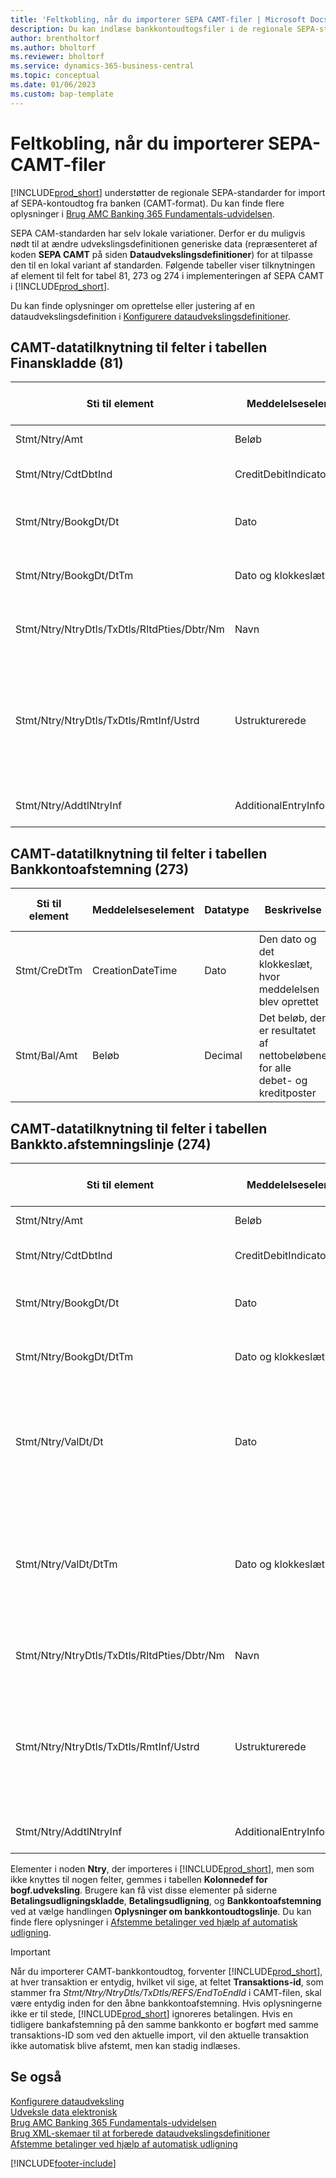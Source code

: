 ```yaml
---
title: 'Feltkobling, når du importerer SEPA CAMT-filer | Microsoft Docs'
description: Du kan indlæse bankkontoudtogsfiler i de regionale SEPA-standarder (Single Euro Payments Area) på europæiske markeder.
author: brentholtorf
ms.author: bholtorf
ms.reviewer: bholtorf
ms.service: dynamics-365-business-central
ms.topic: conceptual
ms.date: 01/06/2023
ms.custom: bap-template
---
```

# <a name="field-mapping-when-importing-sepa-camt-files"></a>Feltkobling, når du importerer SEPA-CAMT-filer

[!INCLUDE[prod_short](includes/prod_short.md)] understøtter de regionale SEPA-standarder for import af SEPA-kontoudtog fra banken (CAMT-format). Du kan finde flere oplysninger i [Brug AMC Banking 365 Fundamentals-udvidelsen](ui-extensions-amc-banking.md).  

 SEPA CAM-standarden har selv lokale variationer. Derfor er du muligvis nødt til at ændre udvekslingsdefinitionen generiske data (repræsenteret af koden **SEPA CAMT** på siden **Dataudvekslingsdefinitioner**) for at tilpasse den til en lokal variant af standarden. Følgende tabeller viser tilknytningen af element til felt for tabel 81, 273 og 274 i implementeringen af SEPA CAMT i [!INCLUDE[prod_short](includes/prod_short.md)].  

 Du kan finde oplysninger om oprettelse eller justering af en dataudvekslingsdefinition i [Konfigurere dataudvekslingsdefinitioner](across-how-to-set-up-data-exchange-definitions.md).  

## <a name="camt-data-mapping-to-fields-in-the-general-journal-table-81"></a>CAMT-datatilknytning til felter i tabellen Finanskladde (81)

|Sti til element|Meddelelseselement|Datatype|Beskrivelse|Identifikator for minustegn|Feltnr.|Feltnavn|  
|------------------|---------------------|---------------|-----------------|-------------------------------|---------------|----------------|  
|Stmt/Ntry/Amt|Beløb|Decimal|Pengebeløbet i kontantposten.||13|Beløb|  
|Stmt/Ntry/CdtDbtInd|CreditDebitIndicator|Tekst|Angiver, om posten er en kreditnota eller en debitering|DBIT|13|Beløb|  
|Stmt/Ntry/BookgDt/Dt|Dato|Dato|Dato, når der bogføres en post til en konto på kontoservicens bøger||5|Bogføringsdato|  
|Stmt/Ntry/BookgDt/DtTm|Dato og klokkeslæt|Dato og klokkeslæt|Dato og klokkeslæt, når der bogføres en post til en konto på kontoservicens bøger||5|Bogføringsdato|  
|Stmt/Ntry/NtryDtls/TxDtls/RltdPties/Dbtr/Nm|Navn|Tekst|Navnet på den part, som skylder et pengebeløb til slutkreditor||1221|Oplysninger om indbetaler|  
|Stmt/Ntry/NtryDtls/TxDtls/RmtInf/Ustrd|Ustrukturerede|Tekst|Oplysninger, der gives for at aktivere matchning/afstemning af en post med de varer, som betalingen er beregnet til at udligne, f.eks fakturaer i et debitorsystem, på en ustruktureret måde||8|Beskrivelse|  
|Stmt/Ntry/AddtlNtryInf|AdditionalEntryInformation|Tekst|Yderligere oplysninger om posten||1222|Oplysninger om transaktion|  

## <a name="camt-data-mapping-to-fields-in-the-bank-acc-reconciliation-table-273"></a>CAMT-datatilknytning til felter i tabellen Bankkontoafstemning (273)

|Sti til element|Meddelelseselement|Datatype|Beskrivelse|Identifikator for minustegn|Feltnr.|Feltnavn|  
|------------------|---------------------|---------------|-----------------|-------------------------------|---------------|----------------|  
|Stmt/CreDtTm|CreationDateTime|Dato|Den dato og det klokkeslæt, hvor meddelelsen blev oprettet||3|Kontoudtogsdato|  
|Stmt/Bal/Amt|Beløb|Decimal|Det beløb, der er resultatet af nettobeløbene for alle debet- og kreditposter||4|Kontoudtogs slutsaldo|  

## <a name="camt-data-mapping-to-fields-in-the-bank-acc-reconciliation-line-table-274"></a>CAMT-datatilknytning til felter i tabellen Bankkto.afstemningslinje (274)

|Sti til element|Meddelelseselement|Datatype|Beskrivelse|Identifikator for minustegn|Feltnr.|Feltnavn|  
|------------------|---------------------|---------------|-----------------|-------------------------------|---------------|----------------|  
|Stmt/Ntry/Amt|Beløb|Decimal|Pengebeløbet i kontantposten.||7|Kontoudtogsbeløb|  
|Stmt/Ntry/CdtDbtInd|CreditDebitIndicator|Tekst|Angiver, om posten er en kreditnota eller en debitering|DBIT|7|Kontoudtogsbeløb|  
|Stmt/Ntry/BookgDt/Dt|Dato|Dato|Dato, når der bogføres en post til en konto på kontoservicens bøger||5|Transaktionsdato|  
|Stmt/Ntry/BookgDt/DtTm|Dato og klokkeslæt|Dato og klokkeslæt|Dato og klokkeslæt, når der bogføres en post til en konto på kontoservicens bøger||5|Transaktionsdato|  
|Stmt/Ntry/ValDt/Dt|Dato|Dato|Dato, når aktiver bliver tilgængelige for ejeren af kontoen i forbindelse med en kreditpost eller ophører med at være tilgængelig for ejeren af kontoen i tilfælde af en debetpost||12|Valørdato|  
|Stmt/Ntry/ValDt/DtTm|Dato og klokkeslæt|Dato og klokkeslæt|Dato og klokkeslæt, når aktiver bliver tilgængelige for ejeren af kontoen i forbindelse med en kreditpost eller ophører med at være tilgængelig for ejeren af kontoen i tilfælde af en debetpost||12|Valørdato|  
|Stmt/Ntry/NtryDtls/TxDtls/RltdPties/Dbtr/Nm|Navn|Tekst|Navnet på den part, som skylder et pengebeløb til slutkreditor||15|Oplysninger om indbetaler|  
|Stmt/Ntry/NtryDtls/TxDtls/RmtInf/Ustrd|Ustrukturerede|Tekst|Oplysninger, der gives for at aktivere matchning/afstemning af en post med de varer, som betalingen er beregnet til at udligne, f.eks fakturaer i et debitorsystem, på en ustruktureret måde||6|Beskrivelse|  
|Stmt/Ntry/AddtlNtryInf|AdditionalEntryInformation|Tekst|Yderligere oplysninger om posten||16|Oplysninger om transaktion|  

 Elementer i noden **Ntry**, der importeres i [!INCLUDE[prod_short](includes/prod_short.md)], men som ikke knyttes til nogen felter, gemmes i tabellen **Kolonnedef for bogf.udveksling**. Brugere kan få vist disse elementer på siderne **Betalingsudligningskladde**, **Betalingsudligning**, og **Bankkontoafstemning** ved at vælge handlingen **Oplysninger om bankkontoudtogslinje**. Du kan finde flere oplysninger i [Afstemme betalinger ved hjælp af automatisk udligning](receivables-how-reconcile-payments-auto-application.md).

> [!IMPORTANT]
> Når du importerer CAMT-bankkontoudtog, forventer [!INCLUDE[prod_short](includes/prod_short.md)], at hver transaktion er entydig, hvilket vil sige, at feltet **Transaktions-id**, som stammer fra *Stmt/Ntry/NtryDtls/TxDtls/REFS/EndToEndId* i CAMT-filen, skal være entydig inden for den åbne bankkontoafstemning. Hvis oplysningerne ikke er til stede, [!INCLUDE[prod_short](includes/prod_short.md)] ignoreres betalingen. Hvis en tidligere bankafstemning på den samme bankkonto er bogført med samme transaktions-ID som ved den aktuelle import, vil den aktuelle transaktion ikke automatisk blive afstemt, men kan stadig indlæses.

## <a name="see-also"></a>Se også

[Konfigurere dataudveksling](across-set-up-data-exchange.md)  
[Udveksle data elektronisk](across-data-exchange.md)  
[Brug AMC Banking 365 Fundamentals-udvidelsen](ui-extensions-amc-banking.md)  
[Brug XML-skemaer til at forberede dataudvekslingsdefinitioner](across-how-to-use-xml-schemas-to-prepare-data-exchange-definitions.md)  
[Afstemme betalinger ved hjælp af automatisk udligning](receivables-how-reconcile-payments-auto-application.md)  


[!INCLUDE[footer-include](includes/footer-banner.md)]

